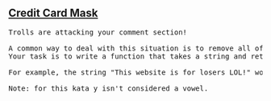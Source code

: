 <h2><a href="https://www.codewars.com/kata/5412509bd436bd33920011bc">Credit Card Mask</a></h2>

<pre>Trolls are attacking your comment section!

A common way to deal with this situation is to remove all of the vowels from the trolls' comments, neutralizing the threat.
Your task is to write a function that takes a string and return a new string with all vowels removed.

For example, the string "This website is for losers LOL!" would become "Ths wbst s fr lsrs LL!".

Note: for this kata y isn't considered a vowel.</pre>
